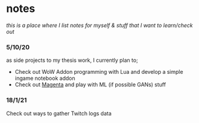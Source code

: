 # notes

*this is a place where I list notes for myself & stuff that I want to learn/check out*

### **5/10/20**

as side projects to my thesis work, I currently plan to;
  - Check out WoW Addon programming with Lua and develop a simple ingame notebook addon
  - Check out [Magenta](https://github.com/magenta/magenta) and play with ML (if possible GANs) stuff
  
### **18/1/21**

Check out ways to gather Twitch logs data
